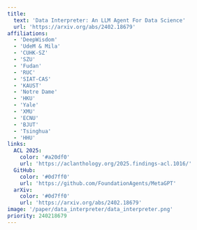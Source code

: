 ```yaml
---
title:
  text: 'Data Interpreter: An LLM Agent For Data Science'
  url: 'https://arxiv.org/abs/2402.18679'
affiliations:
  - 'DeepWisdom'
  - 'UdeM & Mila'
  - 'CUHK-SZ'
  - 'SZU'
  - 'Fudan'
  - 'RUC'
  - 'SIAT-CAS'
  - 'KAUST'
  - 'Notre Dame'
  - 'HKU'
  - 'Yale'
  - 'XMU'
  - 'ECNU'
  - 'BJUT'
  - 'Tsinghua'
  - 'HHU'
links:
  ACL 2025:
    color: '#a20df0'
    url: 'https://aclanthology.org/2025.findings-acl.1016/'
  GitHub:
    color: '#0d7ff0'
    url: 'https://github.com/FoundationAgents/MetaGPT'
  arXiv:
    color: '#0d7ff0'
    url: 'https://arxiv.org/abs/2402.18679'
image: '/paper/data_interpreter/data_interpreter.png'
priority: 240218679
---
```

